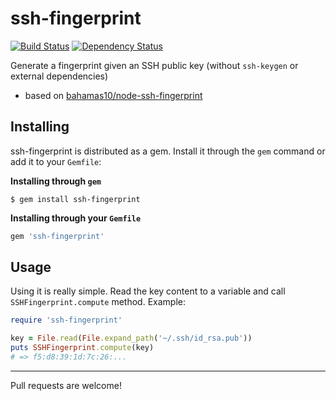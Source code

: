 ssh-fingerprint
===============
[![Build Status](https://travis-ci.org/victorgama/has_gravatar.png?branch=master)](https://travis-ci.org/victorgama/ssh-fingerprint) [![Dependency Status](https://gemnasium.com/victorgama/ssh-fingerprint.png)](https://gemnasium.com/victorgama/ssh-fingerprint)

Generate a fingerprint given an SSH public key (without `ssh-keygen` or external dependencies)
* based on [bahamas10/node-ssh-fingerprint](https://github.com/bahamas10/node-ssh-fingerprint)

Installing
----------

ssh-fingerprint is distributed as a gem. Install it through the `gem` command or add it to your `Gemfile`:

**Installing through `gem`**
```
$ gem install ssh-fingerprint
```

**Installing through your `Gemfile`**
```ruby
gem 'ssh-fingerprint'
```

Usage
-----

Using it is really simple. Read the key content to a variable and call `SSHFingerprint.compute` method. Example:

```ruby
require 'ssh-fingerprint'

key = File.read(File.expand_path('~/.ssh/id_rsa.pub'))
puts SSHFingerprint.compute(key)
# => f5:d8:39:1d:7c:26:...
```

-------

Pull requests are welcome!

